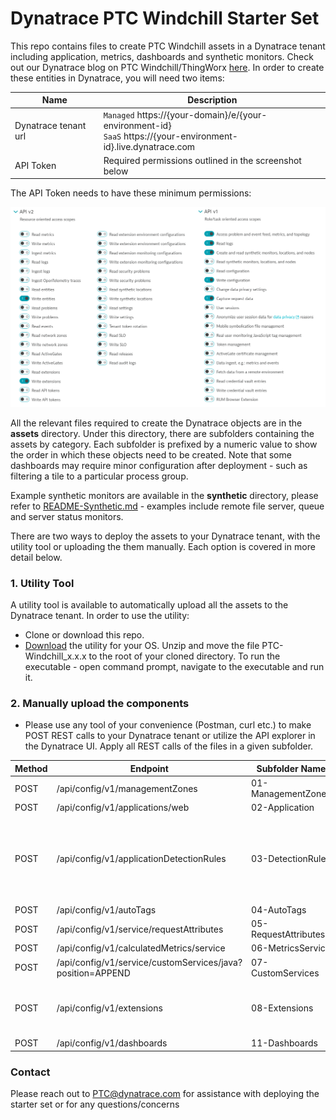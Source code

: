 # Dynatrace PTC Windchill Starter Set
This repo contains files to create PTC Windchill assets in a Dynatrace tenant including application, metrics, dashboards and synthetic monitors. Check out our Dynatrace blog on PTC Windchill/ThingWorx [here](https://www.dynatrace.com/news/blog/ai-driven-observability-for-ptc-windchill-thingworx/).
In order to create these entities in Dynatrace, you will need two items:

Name | Description
------------ | -------------
Dynatrace tenant url | `Managed` https://{your-domain}/e/{your-environment-id}  <br/>`SaaS` https://{your-environment-id}.live.dynatrace.com
API Token | Required permissions outlined in the screenshot below

The API Token needs to have these minimum permissions:

![GitHub Logo](/images/TokenPermissions.png)

All the relevant files required to create the Dynatrace objects are in the **assets** directory. Under this directory, there are subfolders containing the assets by category. Each subfolder is prefixed by a numeric value to show the order in which these objects need to be created. Note that some dashboards may require minor configuration after deployment - such as filtering a tile to a particular process group.

Example synthetic monitors are available in the **synthetic** directory, please refer to [README-Synthetic.md](https://github.com/dynatrace-oss/PTC-Windchill/tree/main/synthetic/README-Synthetic.md) - examples include remote file server, queue and server status monitors.

There are two ways to deploy the assets to your Dynatrace tenant, with the utility tool or uploading the them manually. Each option is covered in more detail below.

### 1. Utility Tool

A utility tool is available to automatically upload all the assets to the Dynatrace tenant. In order to use the utility:
* Clone or download this repo. 
* [Download](https://github.com/dynatrace-oss/PTC-Windchill/releases/latest) the utility for your OS. Unzip and move the file PTC-Windchill_x.x.x to the root of your cloned directory. To run the executable - open command prompt, navigate to the executable and run it.

### 2. Manually upload the components
* Please use any tool of your convenience (Postman, curl etc.) to make POST REST calls to your Dynatrace tenant or utilize the API explorer in the Dynatrace UI. Apply all REST calls of the files in a given subfolder.
  
Method | Endpoint | Subfolder Name | Notes
------------| ----------------------------------- | --------------- | -----------------------
POST | /api/config/v1/managementZones | 01-ManagementZones |
POST | /api/config/v1/applications/web | 02-Application |
POST | /api/config/v1/applicationDetectionRules | 03-DetectionRules | Replace the application id in the json with the application id 
POST | /api/config/v1/autoTags | 04-AutoTags | 
POST | /api/config/v1/service/requestAttributes | 05-RequestAttributes |  
POST | /api/config/v1/calculatedMetrics/service | 06-MetricsService |  
POST | /api/config/v1/service/customServices/java?position=APPEND | 07-CustomServices |
POST | /api/config/v1/extensions | 08-Extensions | Extensions require uploading the zip files 
POST | /api/config/v1/dashboards | 11-Dashboards

### Contact
Please reach out to PTC@dynatrace.com for assistance with deploying the starter set or for any questions/concerns

